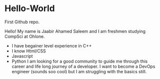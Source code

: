 # Hello-World
First Github repo.

  Hello! My name is Jaabir Ahamed Saleem and I am freshmen studying CompSci at Ohlone.
  - I have begainer level experience in C++
  - I know Html/CSS
  - Javascript
  - Python
  I am looking for a good community to guide me through this career and life long journey of a developer.
  I want to become a DevOps engineer (sounds soo cool) but I am struggling with the basics still.


